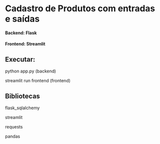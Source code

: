 # Cadastro de Produtos com entradas e saídas
#### Backend: Flask
#### Frontend: Streamlit

## Executar:

python app.py (backend) <p>
streamlit run frontend (frontend)


## Bibliotecas
flask_sqlalchemy<p>
streamlit<p>
requests<p>
pandas<p>